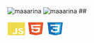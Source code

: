
 <img style="margin-top: 24px" src="https://github-readme-stats.vercel.app/api/top-langs?username=maaarina&show_icons=true&theme=codeSTACKr&locale=pt-br&layout=compact&border_radius=0&card_width=445" alt="maaarina" />

<img style="margin-top: 24px" src="https://github-readme-stats.vercel.app/api?username=maaarina&show_icons=true&theme=codeSTACKr&locale=pt-br&border_radius=0" alt="maaarina" />
  ## 
  
<div style="display: inline_block"> <br>
  <img align="center" alt="M-Js" height="30" width="40" src="https://raw.githubusercontent.com/devicons/devicon/master/icons/javascript/javascript-plain.svg">
  <img align="center" alt="M-HTML" height="30" width="40" src="https://raw.githubusercontent.com/devicons/devicon/master/icons/html5/html5-original.svg">
  <img align="center" alt="M-CSS" height="30" width="40" src="https://raw.githubusercontent.com/devicons/devicon/master/icons/css3/css3-original.svg">
  
</div>
 
  ##
 
